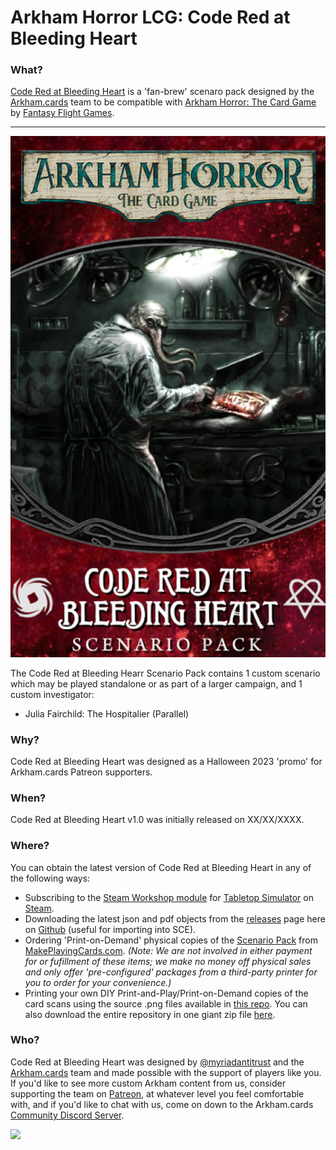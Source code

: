 # Arkham Horror LCG: Code Red at Bleeding Heart

### What?
[Code Red at Bleeding Heart](#) is a 'fan-brew' scenaro pack designed by the [Arkham.cards](https://patreon.com/arkhamdotcards) team to be compatible with [Arkham Horror: The Card Game](https://www.fantasyflightgames.com/en/products/arkham-horror-the-card-game/) by [Fantasy Flight Games](https://www.fantasyflightgames.com/).

---

![](https://github.com/ArkhamDotCards/coderedatbleedingheart/blob/main/product/enUS/coderedatbleedingheart-boxart.png?raw=true)

The Code Red at Bleeding Hearr Scenario Pack contains 1 custom scenario which may be played standalone or as part of a larger campaign, and 1 custom investigator:

- Julia Fairchild: The Hospitalier (Parallel)

### Why?
Code Red at Bleeding Heart was designed as a Halloween 2023 'promo' for Arkham.cards Patreon supporters.

### When?
Code Red at Bleeding Heart v1.0 was initially released on XX/XX/XXXX.

### Where?
You can obtain the latest version of Code Red at Bleeding Heart in any of the following ways:

* Subscribing to the [Steam Workshop module](#) for [Tabletop Simulator](https://www.tabletopsimulator.com/) on [Steam](https://store.steampowered.com/).
* Downloading the latest json and pdf objects from the [releases](https://github.com/ArkhamDotCards/coderedatbleedingheart/releases) page here on [Github](https://github.com/ArkhamDotCards/theghostsofonigawa/) (useful for importing into SCE).
* Ordering 'Print-on-Demand' physical copies of the [Scenario Pack](#) from [MakePlayingCards.com](https://makeplayingcards.com). *(Note: We are not involved in either payment for or fufillment of these items; we make no money off physical sales and only offer 'pre-configured' packages from a third-party printer for you to order for your convenience.)*
* Printing your own DIY Print-and-Play/Print-on-Demand copies of the card scans using the source .png files available in [this repo](https://github.com/ArkhamDotCards/coderedatbleedingheart/tree/main/img/). You can also download the entire repository in one giant zip file [here](https://github.com/ArkhamDotCards/coderedatbleedingheart/archive/refs/heads/main.zip).

### Who?
Code Red at Bleeding Heart was designed by [@myriadantitrust](https://twitter.com/myriadantitrust) and the [Arkham.cards](https://arkham.cards) team and made possible with the support of players like you. If you'd like to see more custom Arkham content from us, consider supporting the team on [Patreon](https://patreon.com/arkhamdotcards), at whatever level you feel comfortable with, and if you'd like to chat with us, come on down to the Arkham.cards [Community Discord Server](https://discord.gg/xEZ5FwKrNS).

[![](https://legacy.theskepticsguide.org/wp-content/uploads/2018/03/becomeAPatronBanner.png)](https://patreon.com/arkhamdotcards)
